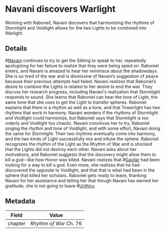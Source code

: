 # Navani discovers Warlight
Working with Raboneil, Navani discovers that harmonizing the rhythms of Stormlight and Voidlight allows for the two Lights to be combined into Warlight.

## Details
#[Navani](characters/navani) continues to try to get the Sibling to speak to her, repeatedly apologizing for her failure to realize that they were being spied on. Raboniel enters, and Navani is amazed to hear her reminisce about the shadowdays. She is so tired of the war and is dismissive of Navani’s suggestion of peace because their previous attempts had failed. Navani realizes that Raboniel’s desire to combine the Lights is related to her desire to end the war. They discuss her research progress, including Navani's realization that Stormlight responds to sound. She learns that Raboniel can hear the tone of Light, the same tone that she uses to get the Light to transfer spheres. Raboniel explains that there is a rhythm as well as a tone, and that Towerlight has two rhythms that work in harmony. Navani wonders if the rhythms of Stormlight and Voidlight could harmonize, but Raboniel says that Stormlight is too orderly and Voidlight too chaotic. Navani convinces her to try, Raboniel singing the rhythm and tone of Voidlight, and with some effort, Navani doing the same for Stormlight. Their two rhythms eventually come into harmony, and the two kinds of Light successfully mix and infuse the sphere. Raboniel recognizes the rhythm of the Light as the Rhythm of War and is shocked that the Lights did not destroy each other. Navani asks about her motivations, and Raboniel suggests that the discovery might allow them to kill a god--like how Honor was killed. Navani realizes that #[Gavilar](characters/gavilar) had been looking for a way to kill a god. Even more, she realizes that he had discovered the opposite to Voidlight, and that that is what had been in the sphere that killed her scholars. Raboniel gets ready to leave, thanking Navani for her assistance and telling her that though Navani has earned her gratitude, she is not going to leave #[Urithiru](locations/urithiru). 

## Metadata
| Field | Value |
| ----- | ----- |
| chapter | *Rhythm of War* Ch. 76|
